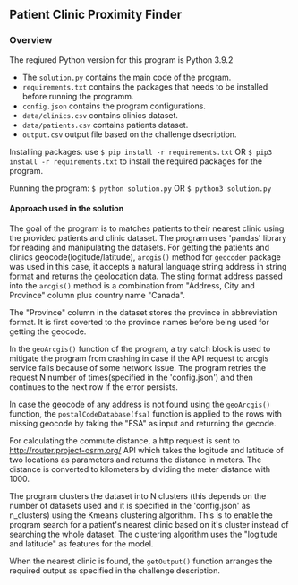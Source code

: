 ## Patient Clinic Proximity Finder

### Overview
The reqiured Python version for this program is Python 3.9.2
- The `solution.py` contains the main code of the program.
- `requirements.txt` contains the packages that needs to be installed before running the programm.
- `config.json` contains the program configurations.
- `data/clinics.csv` contains clinics dataset.
- `data/patients.csv` contains patients dataset.
- `output.csv` output file based on the challenge dsecription.

Installing packages:
use `$ pip install -r requirements.txt` OR `$ pip3 install -r requirements.txt` to install the required packages for the program.

Running the program:
`$ python solution.py`
OR
`$ python3 solution.py`


#### Approach used in the solution
The goal of the program is to matches patients to their nearest clinic using the provided patients and clinic dataset.
The program uses 'pandas' library for reading and manipulating the datasets.
For getting the patients and clinics geocode(logitude/latitude), `arcgis()` method for `geocoder` package was used in this case, it accepts a natural language string address in string format and returns the geolocation data. The sting format address passed
into the `arcgis()` method is a combination from "Address, City and Province" column plus country name "Canada".

The "Province" column in the dataset stores the province in abbreviation format. It is first coverted to the province names 
before being used for getting the geocode.

In the `geoArcgis()` function of the program, a try catch block is used to mitigate the program from crashing in case if the API request to arcgis service fails because of some network issue. The program retries the request N number of times(specified in the 'config.json') and then continues to the next row if the error persists.

In case the geocode of any address is not found using the `geoArcgis()` function, the `postalCodeDatabase(fsa)` function is 
applied to the rows with missing geocode by taking the "FSA" as input and returning the gecode.

For calculating the commute distance, a http request is sent to http://router.project-osrm.org/ API which takes the logitude and latitude of two locations as parameters and returns the distance in meters. The distance is converted to kilometers by dividing the meter distance with 1000.

The program clusters the dataset into N clusters (this depends on the number of datasets used and it is specified in the 'config.json' as n_clusters) using the Kmeans clustering algorithm. This is to enable the program search for a patient's nearest clinic based on it's cluster instead of searching the whole dataset. The clustering algorithm uses the "logitude and latitude" as features for the model.

When the nearest clinic is found, the `getOutput()` function arranges the required output as specified in the challenge description.